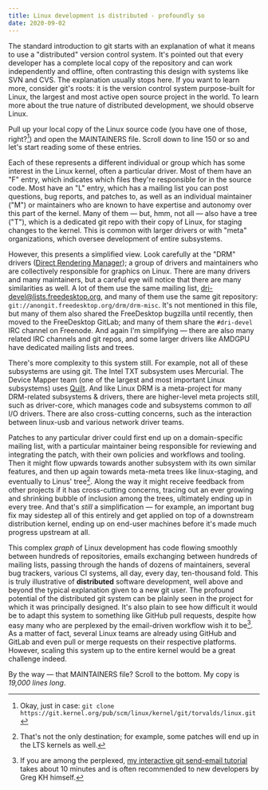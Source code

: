 ```yaml
---
title: Linux development is distributed - profoundly so
date: 2020-09-02
---
```


The standard introduction to git starts with an explanation of what it means to
use a "distributed" version control system. It's pointed out that every
developer has a complete local copy of the repository and can work independently
and offline, often contrasting this design with systems like SVN and CVS.  The
explanation usually stops here. If you want to learn more, consider git's roots:
it is the version control system purpose-built for Linux, the largest and most
active open source project in the world. To learn more about the true nature of
distributed development, we should observe Linux.

Pull up your local copy of the Linux source code (you have one of those,
right?[^1]) and open the MAINTAINERS file. Scroll down to line 150 or so and
let's start reading some of these entries.

[^1]: Okay, just in case: `git clone https://git.kernel.org/pub/scm/linux/kernel/git/torvalds/linux.git`

Each of these represents a different individual or group which has some interest
in the Linux kernel, often a particular driver. Most of them have an "F" entry,
which indicates which files they're responsible for in the source code. Most
have an "L" entry, which has a mailing list you can post questions, bug reports,
and patches to, as well as an individual maintainer ("M") or maintainers who are
known to have expertise and autonomy over this part of the kernel. Many of them
&mdash; but, hmm, not all &mdash; also have a tree ("T"), which is a dedicated
git repo with their copy of Linux, for staging changes to the kernel. This is
common with larger drivers or with "meta" organizations, which oversee
development of entire subsystems.

However, this presents a simplified view. Look carefully at the "DRM" drivers
([Direct Rendering Manager][0]); a group of drivers and maintainers who are
collectively responsible for graphics on Linux. There are many drivers and many
maintainers, but a careful eye will notice that there are many similarities as
well. A lot of them use the same mailing list, dri-devel@lists.freedesktop.org,
and many of them use the same git repository:
`git://anongit.freedesktop.org/drm/drm-misc`. It's not mentioned in this file,
but many of them also shared the FreeDesktop bugzilla until recently, then moved
to the FreeDesktop GitLab; and many of them share the `#dri-devel` IRC channel
on Freenode. And again I'm simplifying &mdash; there are also many related IRC
channels and git repos, and some larger drivers like AMDGPU have dedicated
mailing lists and trees.

[0]: https://en.wikipedia.org/wiki/Direct_Rendering_Manager

There's more complexity to this system still. For example, not all of these
subsystems are using git. The Intel TXT subsystem uses Mercurial. The Device
Mapper team (one of the largest and most important Linux subsystems) uses
[Quilt][1]. And like Linux DRM is a meta-project for many DRM-related subsystems
& drivers, there are higher-level meta projects still, such as driver-core,
which manages code and subsystems common to *all* I/O drivers. There are also
cross-cutting concerns, such as the interaction between linux-usb and various
network driver teams.

[1]: https://savannah.nongnu.org/projects/quilt

Patches to any particular driver could first end up on a domain-specific mailing
list, with a particular maintainer being responsible for reviewing and
integrating the patch, with their own policies and workflows and tooling. Then
it might flow upwards towards another subsystem with its own similar features,
and then up again towards meta-meta trees like linux-staging, and eventually to
Linus' tree[^2]. Along the way it might receive feedback from other projects if it
has cross-cutting concerns, tracing out an ever growing and shrinking bubble of
inclusion among the trees, ultimately ending up in every tree. And that's
*still* a simplification &mdash; for example, an important bug fix may sidestep
all of this entirely and get applied on top of a downstream distribution kernel,
ending up on end-user machines before it's made much progress upstream at all.

[^2]: That's not the only destination; for example, some patches will end up in the LTS kernels as well.

This complex *graph* of Linux development has code flowing smoothly between
hundreds of repositories, emails exchanging between hundreds of mailing lists,
passing through the hands of dozens of maintainers, several bug trackers,
various CI systems, all day, every day, ten-thousand fold. This is truly
illustrative of **distributed** software development, well above and beyond the
typical explanation given to a new git user. The profound potential of the
distributed git system can be plainly seen in the project for which it was
principally designed. It's also plain to see how difficult it would be to adapt
this system to something like GitHub pull requests, despite how easy many who
are perplexed by the email-driven workflow wish it to be[^3]. As a matter of
fact, several Linux teams are already using GitHub and GitLab and even pull or
merge requests on their respective platforms.  However, scaling this system up
to the entire kernel would be a great challenge indeed.

[^3]: If you are among the perplexed, [my interactive git send-email tutorial](https://git-send-email.io) takes about 10 minutes and is often recommended to new developers by Greg KH himself.

By the way &mdash; that MAINTAINERS file? Scroll to the bottom. My copy is
*19,000 lines long*.
